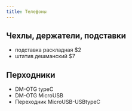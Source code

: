```yaml
---
title: Телефоны
---
```


## Чехлы, держатели, подставки
- подставка раскладная $2
- штатив дешманский $7

## Перходники
- DM-OTG typeC
- DM-OTG MicroUSB
- Переходник MicroUSB-USBtypeC